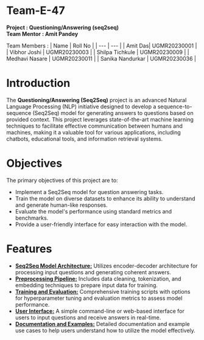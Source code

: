 # Team-E-47
**Project : Questioning/Answering (seq2seq)**  
__Team Mentor : Amit Pandey__

Team Members : 
| Name  | Roll No |
| --- | --- |
| Amit Das| UGMR20230001 |
| Vibhor Joshi | UGMR20230003 |
| Shilpa Tichkule | UGMR20230009 |
| Medhavi Nasare | UGMR20230011 |
| Sanika Nandurkar | UGMR20230036 |



# Introduction
The __Questioning/Answering (Seq2Seq)__ project is an advanced Natural Language Processing (NLP) initiative designed to develop a sequence-to-sequence (Seq2Seq) model for generating answers to questions based on provided context. This project leverages state-of-the-art machine learning techniques to facilitate effective communication between humans and machines, making it a valuable tool for various applications, including chatbots, educational tools, and information retrieval systems.
# Objectives
The primary objectives of this project are to:
* Implement a Seq2Seq model for question answering tasks.
* Train the model on diverse datasets to enhance its ability to understand and generate human-like responses.
* Evaluate the model's performance using standard metrics and benchmarks.
* Provide a user-friendly interface for easy interaction with the model.
# Features
* __<ins>Seq2Seq Model Architecture:</ins>__ Utilizes encoder-decoder architecture for processing input questions and generating coherent answers.
* __<ins>Preprocessing Pipeline:</ins>__ Includes data cleaning, tokenization, and embedding techniques to prepare input data for training.
* __<ins>Training and Evaluation:</ins>__ Comprehensive training scripts with options for hyperparameter tuning and evaluation metrics to assess model performance.
* __<ins>User Interface:</ins>__ A simple command-line or web-based interface for users to input questions and receive answers in real-time.
* __<ins>Documentation and Examples:</ins>__ Detailed documentation and example use cases to help users understand how to utilize the model effectively.
